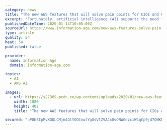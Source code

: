 ```yaml
---
category: news
title: "The new AWS features that will solve pain points for CIOs and CTOs"
excerpt: "Fortunately, artificial intelligence (AI) supports the need for effective business operations ... With the sixth-generation EC2 instances, which the AWS team has been developing with the specific intent of improving performance, however, the performance gap between cloud servers and on-prem servers is shrinking fast. Organisations that have ..."
publishedDateTime: 2020-01-14T10:05:00Z
sourceUrl: https://www.information-age.com/new-aws-features-solve-pain-points-cios-ctos-123486886/
type: article
quality: 54
heat: 54
published: false

provider:
  name: Information Age
  domain: information-age.com

topics:
  - AI
  - AWS AI

images:
  - url: https://s27389.pcdn.co/wp-content/uploads/2020/01/new-aws-features-solve-pain-points-cios-ctos.jpeg
    width: 1080
    height: 402
    title: "The new AWS features that will solve pain points for CIOs and CTOs"

secured: "uP8h3IpMvXOQLCMjm4GtYOOCvwlYgOsVlZVAJx8vONWGozciW4qCp9j47QNKh/6cBwlhgNSvGUl6vXyCcYcs9A9/WAU0ngEXtUv/oLBglB2kHG7iiwSEUAJ7IRajqkovGhBZh9u1RFxQHvTuYOuYifdeg2cjzfzBICl4rzQPGyduLALh1Puvd2zwuRRXEe5GXL+v8D+qIN99OyzZ9DIalmsMCnDF+++QvNO7LvsN2OwWOuHorcvsaCjYvFldOgjI336g6fs8PHfgRH3COObYzNEUDSKQ6tFROI4i98GRc4Nn2p9cJOCilU7wkof2UdetVvJdBRNrqYME+H3lcJxClFoD3/qA/o6ktRo9KsZ+CDXWPEs1TkDxiyoXMGVNVA0PZsGslXeTnUsK9BhAQAT0UKoHnQc5i5PtAgqybdqbF1m0nQCXNl+gDecA3n0yEHSu2LnsNCCrfMQ/Lek2dVncjA==;c4HijYzFse1Hbkms4LpFEw=="
---
```


